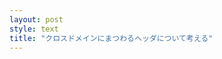 ```yaml
---
layout: post
style: text
title: "クロスドメインにまつわるヘッダについて考える"
---
```


<script type="text/javascript">
  function getTl(json) {
    alert(json);
  }
</script>

<script type="application/javascript" src="http://search.twitter.com/search.json?q=h_demon&callback=getTl"></script>
